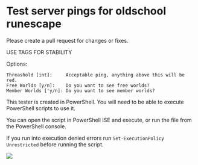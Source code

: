 # Test server pings for oldschool runescape
Please create a pull request for changes or fixes.

USE TAGS FOR STABILITY


Options:

	Threashold [int]:     Acceptable ping, anything above this will be red.
  	Free Worlds [y/n]:    Do you want to see free worlds?
  	Member Worlds ['y/n]: Do you want to see member worlds?



This tester is created in PowerShell. You will need to be able to execute PowerShell scripts to use it.

You can open the script in PowerShell ISE and execute, or run the file from the PowerShell console.

If you run into execution denied errors run `Set-ExecutionPolicy Unrestricted` before running the script.

<img src="https://edi.mange.biz/2007scapeTester.gif"/>